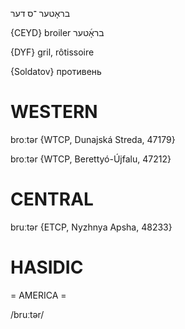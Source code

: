 בראָטער
־ס
דער

{CEYD}
broiler בראָ֜טער

{DYF}
gril, rôtissoire

{Soldatov}
противень

WESTERN
========

broːtər {WTCP, Dunajská Streda, 47179}

broːtər {WTCP, Berettyó-Újfalu, 47212}

CENTRAL
========

bruːtər {ETCP, Nyzhnya Apsha, 48233}

HASIDIC
=======
= AMERICA = 

/bruːtər/